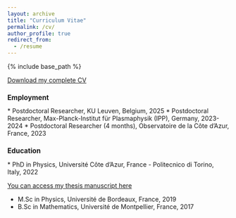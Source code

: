 ```yaml
---
layout: archive
title: "Curriculum Vitae"
permalink: /cv/
author_profile: true
redirect_from:
  - /resume
---
```


{% include base_path %}


[Download my complete CV](https://K1000Granier.github.io/files/CVGranier.pdf)


<h2 style="font-size: 1.1em;">Employment</h2>
* Postdoctoral Researcher, KU Leuven, Belgium, 2025 
* Postdoctoral Researcher, Max-Planck-Institut für Plasmaphysik (IPP), Germany, 2023-2024
* Postdoctoral Researcher (4 months), Observatoire de la Côte d’Azur, France, 2023


<h2 style="font-size: 1.1em;">Education</h2>
* PhD in Physics, Université Côte d’Azur, France - Politecnico di Torino, Italy, 2022 

  [You can access my thesis manuscript here](https://theses.hal.science/tel-04047928v1/document)
* M.Sc in Physics, Université de Bordeaux, France, 2019
* B.Sc in Mathematics, Université de Montpellier, France, 2017





<!---
Publications
======
  <ul>{% for post in site.publications %}
    {% include archive-single-cv.html %}
  {% endfor %}</ul>
  
Talks
======
  <ul>{% for post in site.talks %}
    {% include archive-single-talk-cv.html %}
  {% endfor %}</ul>
  
Teaching
======
  <ul>{% for post in site.teaching %}
    {% include archive-single-cv.html %}
  {% endfor %}</ul>
  
Service and leadership
======
* Currently signed in to 43 different slack teams
--->
